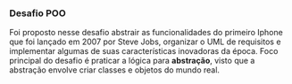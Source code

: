 ### Desafio POO

Foi proposto nesse desafio abstrair as funcionalidades do primeiro Iphone que foi lançado em 2007 por Steve Jobs, organizar o UML de requisitos e implementar algumas de suas características inovadoras da época.
Foco principal do desafio é praticar a lógica para **abstração**, visto que a abstração envolve criar classes e objetos do mundo real.


